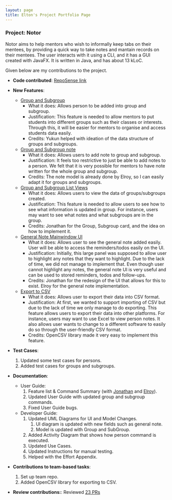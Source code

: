 ```yaml
---
layout: page
title: Elton's Project Portfolio Page
---
```


### Project: Notor

Notor aims to help mentors who wish to informally keep tabs on their mentees, by providing a quick way to take notes and
mantain records on their mentees. The user interacts with it using a CLI, and it has a GUI created with JavaFX. It is
written in Java, and has about 13 kLoC.

Given below are my contributions to the project.
* **Code contributed**: [RepoSense link](https://nus-cs2103-ay2122s1.github.io/tp-dashboard/?search=EltonGohJH&sort=groupTitle&sortWithin=title&since=2021-09-17&timeframe=commit&mergegroup=&groupSelect=groupByRepos&breakdown=false&tabOpen=true&tabType=authorship&tabAuthor=EltonGohJH&tabRepo=AY2122S1-CS2103T-W08-1%2Ftp%5Bmaster%5D&authorshipIsMergeGroup=false&authorshipFileTypes=docs~functional-code~test-code~other&authorshipIsBinaryFileTypeChecked=false)

* **New Features**:
    * [Group and Subgroup](https://github.com/AY2122S1-CS2103T-W08-1/tp/pull/78)
        * What it does: Allows person to be added into group and subgroup.
        * Justification: This feature is needed to allow mentors to put students into different groups such as their classes
            or interests. Through this, it will be easier for mentors to organise and access students data easily.
        * Credits: Yukun helped with ideation of the data structure of groups and subgroups.
    * [Group and Subgroup note](https://github.com/AY2122S1-CS2103T-W08-1/tp/pull/127)
        * What it does: Allows users to add note to group and subgroup.
        * Justification: It feels too restrictive to just be able to add notes to a person. We felt that it is very possible for
            mentors to have note written for the whole group and subgroup.
        * Credits: The note model is already done by Elroy, so I can easily adapt it for groups and subgroups.
    * [Group and Subgroup List Views](https://github.com/AY2122S1-CS2103T-W08-1/tp/pull/143)
        * What it does: Allows users to view the data of groups/subgroups created.
        * Justification: This feature is needed to allow users to see how to see what information is updated in group.
            For instance, users may want to see what notes and what subgroups are in the group.
        * Credits: Jonathan for the Group, Subgroup card, and the idea on how to implement it.
    
     <div style="page-break-after: always;"></div>

    * [General Note Mainwindow UI](https://github.com/AY2122S1-CS2103T-W08-1/tp/pull/150)
        * What it does: Allows user to see the general note added easily. User will be able to access the reminders/todos
        easily on the UI.
        * Justification: Initially, this large panel was supposed to allow user to highlight any notes that they want to highlight.
        Due to the lack of time, we did not manage to implement that. Even though user cannot highlight any notes,
        the general note UI is very useful and can be used to stored reminders, todos and follow-ups.
        * Credits: Jonathan for the redesign of the UI that allows for this to exist. Elroy for the general note implementation.
    * [Export to CSV](https://github.com/AY2122S1-CS2103T-W08-1/tp/pull/138)
        * What it does: Allows user to export their data into CSV format.
        * Justification: At first, we wanted to support importing of CSV but due to the lack of time we only manage to do exporting.
            This feature allows users to export their data into other platforms. For instance, users may want to use Excel to view
            person notes. It also allows user wants to change to a different software to easily do so through the user-friendly CSV format.
        * Credits: OpenCSV library made it very easy to implement this feature.

* **Test Cases**:
    1. Updated some test cases for persons.
    1. Added test cases for groups and subgroups.
* **Documentation**:
    * User Guide:
        1. Feature list & Command Summary (with [Jonathan](halphasx.md) and [Elroy](elroygohjy.md)).
        1. Updated User Guide with updated group and subgroup commands.
        1. Fixed User Guide bugs.
  * Developer Guide:
    1. Updated UML Diagrams for UI and Model Changes.
        1. UI diagram is updated with new fields such as general note.
        1. Model is updated with Group and SubGroup.
    1. Added Activity Diagram that shows how person command is executed.
    1. Updated Use Cases.
    1. Updated Instructions for manual testing.
    1. Helped with the Effort Appendix.
* **Contributions to team-based tasks**:
  1. Set up team repo.
  1. Added OpenCSV library for exporting to CSV.

* **Review contributions:**: Reviewed [23 PRs](https://github.com/AY2122S1-CS2103T-W08-1/tp/pulls?q=is%3Apr+is%3Aclosed+reviewed-by%3AEltonGohJH)
